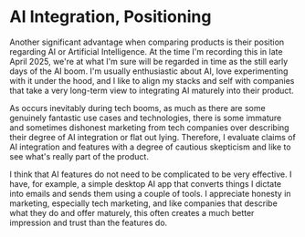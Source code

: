 # AI Integration, Positioning

Another significant advantage when comparing products is their position regarding AI or Artificial Intelligence. At the time I'm recording this in late April 2025, we're at what I'm sure will be regarded in time as the still early days of the AI boom. I'm usually enthusiastic about AI, love experimenting with it under the hood, and I like to align my stacks and self with companies that take a very long-term view to integrating AI maturely into their product.

As occurs inevitably during tech booms, as much as there are some genuinely fantastic use cases and technologies, there is some immature and sometimes dishonest marketing from tech companies over describing their degree of AI integration or flat out lying. Therefore, I evaluate claims of AI integration and features with a degree of cautious skepticism and like to see what's really part of the product.

I think that AI features do not need to be complicated to be very effective. I have, for example, a simple desktop AI app that converts things I dictate into emails and sends them using a couple of tools. I appreciate honesty in marketing, especially tech marketing, and like companies that describe what they do and offer maturely, this often creates a much better impression and trust than the features do.